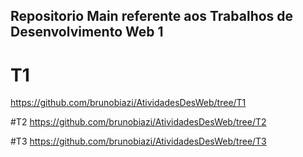 ## Repositorio Main referente aos Trabalhos de Desenvolvimento Web 1

# T1 
https://github.com/brunobiazi/AtividadesDesWeb/tree/T1 

#T2 
https://github.com/brunobiazi/AtividadesDesWeb/tree/T2 

#T3
https://github.com/brunobiazi/AtividadesDesWeb/tree/T3

